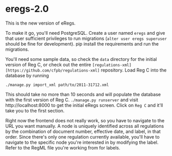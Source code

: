 # eregs-2.0

This is the new version of eRegs.

To make it go, you'll need PostgreSQL. Create a user named `eregs` and give that user sufficient privileges to run
migrations (`alter user eregs superuser` should be fine for development). pip install the requirements and run the migrations.

You'll need some sample data, so check the `data` directory for the initial version of Reg C, or check out the entire 
`[regulations-xml][https://github.com/cfpb/regulations-xml]` repository. Load Reg C into the database by running

`./manage.py import_xml path/to/2011-31712.xml`

This should take no more than 10 seconds and will populate the database with the first version of Reg C. `./manage.py runserver` and
visit http://localhost:8000 to get the initial eRegs screen. Click on `Reg C` and it'll take you to the first section.

Right now the frontend does not really work, so you have to navigate to the URL you want manually. A node is uniquely identified
across all regulations by the combination of document number, effective date, and label, in that order. Since there's only one 
regulation currently available, you'll have to navigate to the specific node you're interested in by modifying the label. Refer to
the RegML file you're working from for labels.
